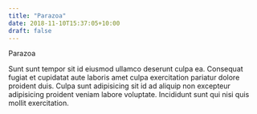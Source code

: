 ```yaml
---
title: "Parazoa"
date: 2018-11-10T15:37:05+10:00
draft: false
---
```


Parazoa 

Sunt sunt tempor sit id eiusmod ullamco deserunt culpa ea. Consequat fugiat et cupidatat aute laboris amet culpa exercitation pariatur dolore proident duis. Culpa sunt adipisicing sit id ad aliquip non excepteur adipisicing proident veniam labore voluptate. Incididunt sunt qui nisi quis mollit exercitation.